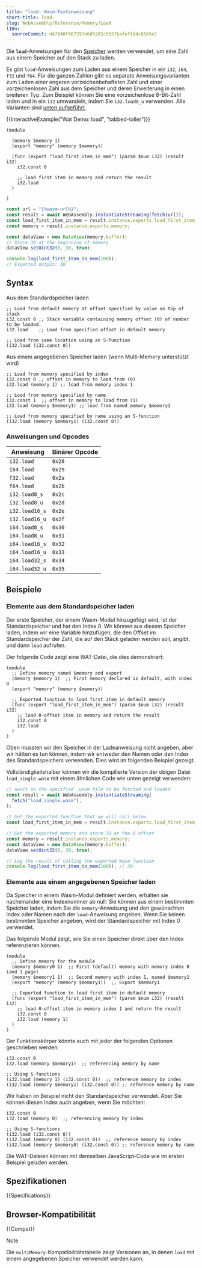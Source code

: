 ```yaml
---
title: "load: Wasm-Textanweisung"
short-title: load
slug: WebAssembly/Reference/Memory/Load
l10n:
  sourceCommit: d47940f987297e6d5202c55576afef1ddc8565e7
---
```


Die **`load`**-Anweisungen für den [Speicher](/de/docs/WebAssembly/Reference/Memory) werden verwendet, um eine Zahl aus einem Speicher auf den Stack zu laden.

Es gibt `load`-Anweisungen zum Laden aus einem Speicher in ein `i32`, `i64`, `f32` und `f64`.
Für die ganzen Zahlen gibt es separate Anweisungsvarianten zum Laden einer engeren vorzeichenbehafteten Zahl und einer vorzeichenlosen Zahl aus dem Speicher und deren Erweiterung in einen breiteren Typ.
Zum Beispiel können Sie eine vorzeichenlose 8-Bit-Zahl laden und in ein `i32` umwandeln, indem Sie `i32.load8_u` verwenden.
Alle Varianten sind [unten aufgeführt](#anweisungen_und_opcodes).

{{InteractiveExample("Wat Demo: load", "tabbed-taller")}}

```wat interactive-example
(module

  (memory $memory 1)
  (export "memory" (memory $memory))

  (func (export "load_first_item_in_mem") (param $num i32) (result i32)
    i32.const 0

    ;; load first item in memory and return the result
    i32.load
  )

)
```

```js interactive-example
const url = "{%wasm-url%}";
const result = await WebAssembly.instantiateStreaming(fetch(url));
const load_first_item_in_mem = result.instance.exports.load_first_item_in_mem;
const memory = result.instance.exports.memory;

const dataView = new DataView(memory.buffer);
// Store 30 at the beginning of memory
dataView.setUint32(0, 30, true);

console.log(load_first_item_in_mem(100));
// Expected output: 30
```

## Syntax

Aus dem Standardspeicher laden

```wat
;; Load from default memory at offset specified by value on top of stack
i32.const 0 ;; Stack variable containing memory offset (0) of number to be loaded.
i32.load    ;; Load from specified offset in default memory

;; Load from same location using an S-function
(i32.load (i32.const 0))
```

Aus einem angegebenen Speicher laden (wenn Multi-Memory unterstützt wird)

```wat
;; Load from memory specified by index
i32.const 0 ;; offset in memory to load from (0)
i32.load (memory 1) ;; load from memory index 1

;; Load from memory specified by name
i32.const 1  ;; offset in memory to load from (1)
i32.load (memory $memory1) ;; load from named memory $memory1

;; Load from memory specified by name using an S-function
(i32.load (memory $memory1) (i32.const 0))
```

### Anweisungen und Opcodes

| Anweisung      | Binärer Opcode |
| -------------- | -------------- |
| `i32.load`     | `0x28`         |
| `i64.load`     | `0x29`         |
| `f32.load`     | `0x2a`         |
| `f64.load`     | `0x2b`         |
| `i32.load8_s`  | `0x2c`         |
| `i32.load8_u`  | `0x2d`         |
| `i32.load16_s` | `0x2e`         |
| `i32.load16_u` | `0x2f`         |
| `i64.load8_s`  | `0x30`         |
| `i64.load8_u`  | `0x31`         |
| `i64.load16_s` | `0x32`         |
| `i64.load16_u` | `0x33`         |
| `i64.load32_s` | `0x34`         |
| `i64.load32_u` | `0x35`         |

## Beispiele

### Elemente aus dem Standardspeicher laden

Der erste Speicher, der einem Wasm-Modul hinzugefügt wird, ist der Standardspeicher und hat den Index 0.
Wir können aus diesem Speicher laden, indem wir eine Variable hinzufügen, die den Offset im Standardspeicher der Zahl, die auf den Stack geladen werden soll, angibt, und dann `load` aufrufen.

Der folgende Code zeigt eine WAT-Datei, die dies demonstriert:

```wat
(module
  ;; Define memory named $memory and export
  (memory $memory 1)  ;; First memory declared is default, with index 0
  (export "memory" (memory $memory))

  ;; Exported function to load first item in default memory
  (func (export "load_first_item_in_mem") (param $num i32) (result i32)
    ;; load 0-offset item in memory and return the result
    i32.const 0
    i32.load
  )
)
```

Oben mussten wir den Speicher in der Ladeanweisung nicht angeben, aber wir hätten es tun können, indem wir entweder den Namen oder den Index des Standardspeichers verwenden.
Dies wird im folgenden Beispiel gezeigt.

Vollständigkeitshalber können wir die kompilierte Version der obigen Datei `load_single.wasm` mit einem ähnlichen Code wie unten gezeigt verwenden:

```js
// await on the specified .wasm file to be fetched and loaded
const result = await WebAssembly.instantiateStreaming(
  fetch("load_single.wasm"),
);

// Get the exported function that we will call below
const load_first_item_in_mem = result.instance.exports.load_first_item_in_mem;

// Get the exported memory and store 30 at the 0 offset
const memory = result.instance.exports.memory;
const dataView = new DataView(memory.buffer);
dataView.setUint32(0, 30, true);

// Log the result of calling the exported Wasm function
console.log(load_first_item_in_mem(100)); // 30
```

### Elemente aus einem angegebenen Speicher laden

Da Speicher in einem Wasm-Modul definiert werden, erhalten sie nacheinander eine Indexnummer ab null.
Sie können aus einem bestimmten Speicher laden, indem Sie die `memory`-Anweisung und den gewünschten Index oder Namen nach der `load`-Anweisung angeben.
Wenn Sie keinen bestimmten Speicher angeben, wird der Standardspeicher mit Index 0 verwendet.

Das folgende Modul zeigt, wie Sie einen Speicher direkt über den Index referenzieren können.

```wat
(module
  ;; Define memory for the module
  (memory $memory0 1)  ;; First (default) memory with memory index 0 (and 1 page)
  (memory $memory1 1)  ;; Second memory with index 1, named $memory1
  (export "memory" (memory $memory1))  ;; Export $memory1

  ;; Exported function to load first item in default memory
  (func (export "load_first_item_in_mem") (param $num i32) (result i32)
    ;; load 0-offset item in memory index 1 and return the result
    i32.const 0
    i32.load (memory 1)
  )
)
```

Der Funktionskörper könnte auch mit jeder der folgenden Optionen geschrieben werden:

```wat
i32.const 0
i32.load (memory $memory1)  ;; referencing memory by name

;; Using S-functions
(i32.load (memory 1) (i32.const 0))  ;; reference memory by index
(i32.load (memory $memory1) (i32.const 0)) ;; reference memory by name
```

Wir haben im Beispiel nicht den Standardspeicher verwendet.
Aber Sie können diesen Index auch angeben, wenn Sie möchten:

```wat
i32.const 0
i32.load (memory 0)  ;; referencing memory by index

;; Using S-functions
(i32.load (i32.const 0))
(i32.load (memory 0) (i32.const 0))  ;; reference memory by index
(i32.load (memory $memory0) (i32.const 0)) ;; reference memory by name
```

Die WAT-Dateien können mit demselben JavaScript-Code wie im ersten Beispiel geladen werden.

## Spezifikationen

{{Specifications}}

## Browser-Kompatibilität

{{Compat}}

> [!NOTE]
> Die `multiMemory`-Kompatibilitätstabelle zeigt Versionen an, in denen `load` mit einem angegebenen Speicher verwendet werden kann.
